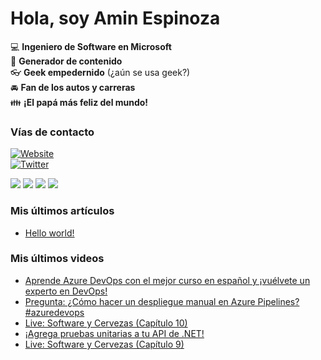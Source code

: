 # Hola, soy Amin Espinoza

:computer: **Ingeniero de Software en Microsoft**  
:pencil: **Generador de contenido**  
:eyeglasses: **Geek empedernido** (¿aún se usa geek?)  
:oncoming_automobile: **Fan de los autos y carreras**  
:family: **¡El papá más feliz del mundo!**

### Vías de contacto

[![Website](https://img.shields.io/badge/aminespinoza.com-up-green?style=for-the-badge)][website]  
[![Twitter](https://img.shields.io/twitter/follow/aminespinoza?color=blue&label=s%C3%ADgueme%20en%20Twitter&style=for-the-badge)][twitter]

[<img src="https://img.icons8.com/doodle/48/000000/youtube--v1.png"/>][youtube]
[<img src="https://img.icons8.com/doodle/48/000000/linkedin--v2.png"/>][linkedin]
[<img src="https://img.icons8.com/doodle/48/000000/instagram-new.png"/>][instagram]
[<img src="https://img.icons8.com/doodle/48/000000/facebook-circled.png"/>][facebook]

### Mis últimos artículos
<!-- BLOG-POST-LIST:START -->
- [Hello world!](http://aminespinoza.com/2023/11/21/hello-world/)
<!-- BLOG-POST-LIST:END -->

### Mis últimos videos
<!-- YOUTUBE:START -->
- [Aprende Azure DevOps con el mejor curso en español y ¡vuélvete un experto en DevOps!](https://www.youtube.com/watch?v=fnuWc92A75o)
- [Pregunta: ¿Cómo hacer un despliegue manual en Azure Pipelines? #azuredevops](https://www.youtube.com/watch?v=GzZmyOMNEwI)
- [Live: Software y Cervezas &lpar;Capítulo 10&rpar;](https://www.youtube.com/watch?v=7Ko3tC_6UfQ)
- [¡Agrega pruebas unitarias a tu API de .NET!](https://www.youtube.com/watch?v=a2UnecswXZk)
- [Live: Software y Cervezas &lpar;Capítulo 9&rpar;](https://www.youtube.com/watch?v=hGyGltJNMCA)
<!-- YOUTUBE:END -->

[website]: https://aminespinoza.com/
[twitter]: https://twitter.com/aminespinoza
[youtube]: https://www.youtube.com/c/AminEspinoza
[linkedin]: https://www.linkedin.com/in/amin-espinoza-71b24661/
[instagram]: https://www.instagram.com/aminespinoza10/
[facebook]: https://www.facebook.com/aminespinoza
